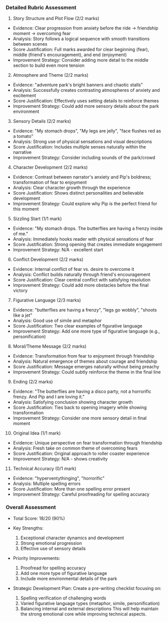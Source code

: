 ### Detailed Rubric Assessment

1. Story Structure and Plot Flow (2/2 marks)

- Evidence: Clear progression from anxiety before the ride → friendship moment → overcoming fear
- Analysis: Story follows a logical sequence with smooth transitions between scenes
- Score Justification: Full marks awarded for clear beginning (fear), middle (friend's encouragement), and end (enjoyment)
- Improvement Strategy: Consider adding more detail to the middle section to build even more tension

2. Atmosphere and Theme (2/2 marks)

- Evidence: "adventure park's bright banners and chaotic stalls"
- Analysis: Successfully creates contrasting atmospheres of anxiety and excitement
- Score Justification: Effectively uses setting details to reinforce themes
- Improvement Strategy: Could add more sensory details about the park environment

3. Sensory Details (2/2 marks)

- Evidence: "My stomach drops", "My legs are jelly", "face flushes red as a tomato"
- Analysis: Strong use of physical sensations and visual descriptions
- Score Justification: Includes multiple senses naturally within the narrative
- Improvement Strategy: Consider including sounds of the park/crowd

4. Character Development (2/2 marks)

- Evidence: Contrast between narrator's anxiety and Pip's boldness; transformation of fear to enjoyment
- Analysis: Clear character growth through the experience
- Score Justification: Shows distinct personalities and believable development
- Improvement Strategy: Could explore why Pip is the perfect friend for this moment

5. Sizzling Start (1/1 mark)

- Evidence: "My stomach drops. The butterflies are having a frenzy inside of me."
- Analysis: Immediately hooks reader with physical sensations of fear
- Score Justification: Strong opening that creates immediate engagement
- Improvement Strategy: N/A - excellent start

6. Conflict Development (2/2 marks)

- Evidence: Internal conflict of fear vs. desire to overcome it
- Analysis: Conflict builds naturally through friend's encouragement
- Score Justification: Clear central conflict with satisfying resolution
- Improvement Strategy: Could add more obstacles before the final victory

7. Figurative Language (2/3 marks)

- Evidence: "butterflies are having a frenzy", "legs go wobbly", "shoots like a jet"
- Analysis: Good use of simile and metaphor
- Score Justification: Two clear examples of figurative language
- Improvement Strategy: Add one more type of figurative language (e.g., personification)

8. Moral/Theme Message (2/2 marks)

- Evidence: Transformation from fear to enjoyment through friendship
- Analysis: Natural emergence of themes about courage and friendship
- Score Justification: Message emerges naturally without being preachy
- Improvement Strategy: Could subtly reinforce the theme in the final line

9. Ending (2/2 marks)

- Evidence: "The butterflies are having a disco party, not a horrorific frenzy. And Pip and I are loving it."
- Analysis: Satisfying conclusion showing character growth
- Score Justification: Ties back to opening imagery while showing transformation
- Improvement Strategy: Consider one more sensory detail in final moment

10. Original Idea (1/1 mark)

- Evidence: Unique perspective on fear transformation through friendship
- Analysis: Fresh take on common theme of overcoming fears
- Score Justification: Original approach to roller coaster experience
- Improvement Strategy: N/A - shows creativity

11. Technical Accuracy (0/1 mark)

- Evidence: "hyperventythinging", "horrorific"
- Analysis: Multiple spelling errors
- Score Justification: More than one spelling error present
- Improvement Strategy: Careful proofreading for spelling accuracy

### Overall Assessment

- Total Score: 18/20 (90%)
- Key Strengths:

  1. Exceptional character dynamics and development
  2. Strong emotional progression
  3. Effective use of sensory details

- Priority Improvements:

  1. Proofread for spelling accuracy
  2. Add one more type of figurative language
  3. Include more environmental details of the park

- Strategic Development Plan:
  Create a pre-writing checklist focusing on:
  1. Spelling verification of challenging words
  2. Varied figurative language types (metaphor, simile, personification)
  3. Balancing internal and external descriptions
     This will help maintain the strong emotional core while improving technical aspects.
